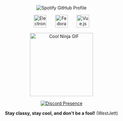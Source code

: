 <p align="center">
  <img src="https://spotify-github-profile.vercel.app/api/view?uid=fb73ooo5k3vbhnbarneqgc3sr&cover_image=true&theme=natemoo-re&show_offline=false&background_color=4d4242&interchange=false&bar_color=ee11a8&bar_color_cover=true" alt="Spotify GitHub Profile">
</p>
<div align="center">
  <img src="https://cdn.jsdelivr.net/gh/devicons/devicon/icons/electron/electron-original.svg" height="40" alt="Electron Logo" />
  <img width="20" />
  <img src="https://cdn.jsdelivr.net/gh/devicons/devicon/icons/fedora/fedora-original.svg" height="40" alt="Fedora Logo" />
  <img width="20" />
  <img src="https://cdn.jsdelivr.net/gh/devicons/devicon/icons/vuejs/vuejs-original.svg" height="40" alt="Vue.js Logo" />
</div>
<p align="center">
  <img src="https://media3.giphy.com/media/11lxCeKo6cHkJy/200w.gif" alt="Cool Ninja GIF" height="200">
</p>
<p align="center">
  <a href="https://discord.com/users/711705576844951552">
    <img src="https://lanyard.cnrad.dev/api/711705576844951552" alt="Discord Presence">
  </a>
</p>
<p align="center">
  <strong>Stay classy, stay cool, and don't be a fool!</strong> (WestJett)
</p>
